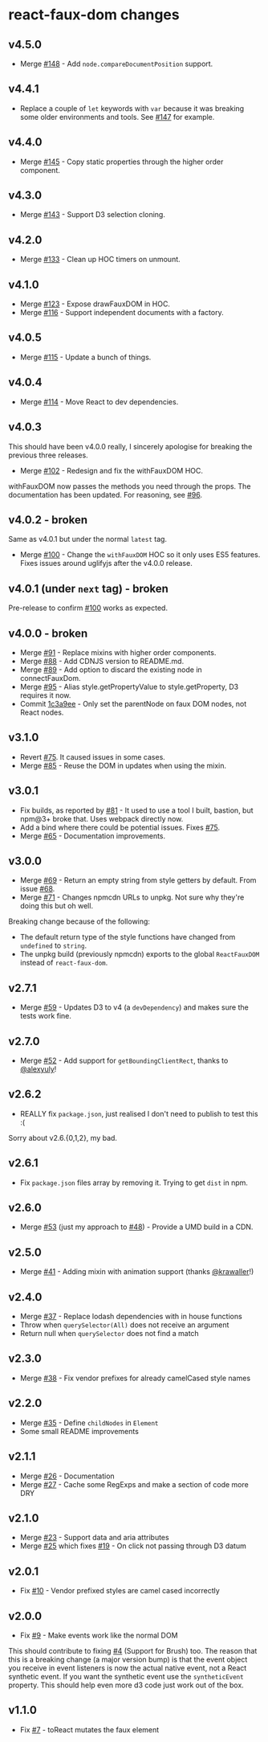 # react-faux-dom changes

## v4.5.0

 * Merge [#148](https://github.com/Olical/react-faux-dom/pull/148) - Add `node.compareDocumentPosition` support.

## v4.4.1

 * Replace a couple of `let` keywords with `var` because it was breaking some older environments and tools. See [#147](https://github.com/Olical/react-faux-dom/issues/147) for example.

## v4.4.0

 * Merge [#145](https://github.com/Olical/react-faux-dom/pull/145) - Copy static properties through the higher order component.

## v4.3.0

 * Merge [#143](https://github.com/Olical/react-faux-dom/pull/143) - Support D3 selection cloning.

## v4.2.0

 * Merge [#133](https://github.com/Olical/react-faux-dom/pull/133) - Clean up HOC timers on unmount.

## v4.1.0

 * Merge [#123](https://github.com/Olical/react-faux-dom/pull/123) - Expose drawFauxDOM in HOC.
 * Merge [#116](https://github.com/Olical/react-faux-dom/pull/116) - Support independent documents with a factory.

## v4.0.5

 * Merge [#115](https://github.com/Olical/react-faux-dom/pull/115) - Update a bunch of things.

## v4.0.4

 * Merge [#114](https://github.com/Olical/react-faux-dom/pull/114) - Move React to dev dependencies.

## v4.0.3

This should have been v4.0.0 really, I sincerely apologise for breaking the previous three releases.

 * Merge [#102](https://github.com/Olical/react-faux-dom/pull/102) - Redesign and fix the withFauxDOM HOC.

withFauxDOM now passes the methods you need through the props. The documentation has been updated. For reasoning, see [#96](https://github.com/Olical/react-faux-dom/issues/96).

## v4.0.2 - broken

Same as v4.0.1 but under the normal `latest` tag.

 * Merge [#100](https://github.com/Olical/react-faux-dom/pull/100) - Change the `withFauxDOM` HOC so it only uses ES5 features. Fixes issues around uglifyjs after the v4.0.0 release.

## v4.0.1 (under `next` tag) - broken

Pre-release to confirm [#100](https://github.com/Olical/react-faux-dom/pull/100) works as expected.

## v4.0.0 - broken

 * Merge [#91](https://github.com/Olical/react-faux-dom/pull/91) - Replace mixins with higher order components.
 * Merge [#88](https://github.com/Olical/react-faux-dom/pull/88) - Add CDNJS version to README.md.
 * Merge [#89](https://github.com/Olical/react-faux-dom/pull/89) - Add option to discard the existing node in connectFauxDom.
 * Merge [#95](https://github.com/Olical/react-faux-dom/pull/95) - Alias style.getPropertyValue to style.getProperty, D3 requires it now.
 * Commit [1c3a9ee](https://github.com/Olical/react-faux-dom/commit/1c3a9ee872ccddca49efd8a24b4f419c24da199b) - Only set the parentNode on faux DOM nodes, not React nodes.

## v3.1.0

 * Revert [#75](https://github.com/Olical/react-faux-dom/issues/75). It caused issues in some cases.
 * Merge [#85](https://github.com/Olical/react-faux-dom/pull/85) - Reuse the DOM in updates when using the mixin.

## v3.0.1

 * Fix builds, as reported by [#81](https://github.com/Olical/react-faux-dom/issues/81) - It used to use a tool I built, bastion, but npm@3+ broke that. Uses webpack directly now.
 * Add a bind where there could be potential issues. Fixes [#75](https://github.com/Olical/react-faux-dom/issues/75).
 * Merge [#65](https://github.com/Olical/react-faux-dom/pull/65) - Documentation improvements.

## v3.0.0

 * Merge [#69](https://github.com/Olical/react-faux-dom/pull/69) - Return an empty string from style getters by default. From issue [#68](https://github.com/Olical/react-faux-dom/issues/68).
 * Merge [#71](https://github.com/Olical/react-faux-dom/pull/71) - Changes npmcdn URLs to unpkg. Not sure why they're doing this but oh well.

Breaking change because of the following:

 * The default return type of the style functions have changed from `undefined` to `string`.
 * The unpkg build (previously npmcdn) exports to the global `ReactFauxDOM` instead of `react-faux-dom`.

## v2.7.1

 * Merge [#59](https://github.com/Olical/react-faux-dom/pull/59) - Updates D3 to v4 (a `devDependency`) and makes sure the tests work fine.

## v2.7.0

 * Merge [#52](https://github.com/Olical/react-faux-dom/pull/52) - Add support for `getBoundingClientRect`, thanks to [@alexyuly](https://github.com/alexyuly)!

## v2.6.2

 * REALLY fix `package.json`, just realised I don't need to publish to test this :(

Sorry about v2.6.{0,1,2}, my bad.

## v2.6.1

 * Fix `package.json` files array by removing it. Trying to get `dist` in npm.

## v2.6.0

 * Merge [#53](https://github.com/Olical/react-faux-dom/pull/53) (just my approach to [#48](https://github.com/Olical/react-faux-dom/pull/48)) - Provide a UMD build in a CDN.

## v2.5.0

 * Merge [#41](https://github.com/Olical/react-faux-dom/pull/41) - Adding mixin with animation support (thanks [@krawaller](https://github.com/krawaller)!)

## v2.4.0

 * Merge [#37](https://github.com/Olical/react-faux-dom/pull/37) - Replace lodash dependencies with in house functions
 * Throw when `querySelector(All)` does not receive an argument
 * Return null when `querySelector` does not find a match

## v2.3.0

 * Merge [#38](https://github.com/Olical/react-faux-dom/pull/38) - Fix vendor prefixes for already camelCased style names

## v2.2.0

 * Merge [#35](https://github.com/Olical/react-faux-dom/pull/35) - Define `childNodes` in `Element`
 * Some small README improvements

## v2.1.1

 * Merge [#26](https://github.com/Olical/react-faux-dom/pull/26) - Documentation
 * Merge [#27](https://github.com/Olical/react-faux-dom/pull/27) - Cache some RegExps and make a section of code more DRY

## v2.1.0

 * Merge [#23](https://github.com/Olical/react-faux-dom/pull/23) - Support data and aria attributes
 * Merge [#25](https://github.com/Olical/react-faux-dom/pull/25) which fixes [#19](https://github.com/Olical/react-faux-dom/issues/19) - On click not passing through D3 datum

## v2.0.1

 * Fix [#10](https://github.com/Olical/react-faux-dom/issues/10) - Vendor prefixed styles are camel cased incorrectly

## v2.0.0

 * Fix [#9](https://github.com/Olical/react-faux-dom/issues/9) - Make events work like the normal DOM

This should contribute to fixing [#4](https://github.com/Olical/react-faux-dom/issues/4) (Support for Brush) too. The reason that this is a breaking change (a major version bump) is that the event object you receive in event listeners is now the actual native event, not a React synthetic event. If you want the synthetic event use the `syntheticEvent` property. This should help even more d3 code just work out of the box.

## v1.1.0

 * Fix [#7](https://github.com/Olical/react-faux-dom/issues/7) - toReact mutates the faux element
